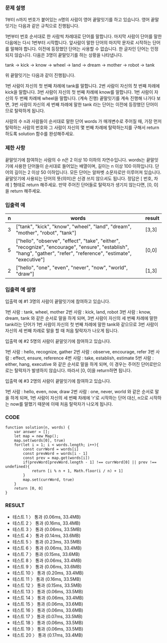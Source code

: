 ### 문제 설명

1부터 n까지 번호가 붙어있는 n명의 사람이 영어 끝말잇기를 하고 있습니다. 영어 끝말잇기는 다음과 같은 규칙으로 진행됩니다.

1번부터 번호 순서대로 한 사람씩 차례대로 단어를 말합니다.
마지막 사람이 단어를 말한 다음에는 다시 1번부터 시작합니다.
앞사람이 말한 단어의 마지막 문자로 시작하는 단어를 말해야 합니다.
이전에 등장했던 단어는 사용할 수 없습니다.
한 글자인 단어는 인정되지 않습니다.
다음은 3명이 끝말잇기를 하는 상황을 나타냅니다.

tank → kick → know → wheel → land → dream → mother → robot → tank

위 끝말잇기는 다음과 같이 진행됩니다.

1번 사람이 자신의 첫 번째 차례에 tank를 말합니다.
2번 사람이 자신의 첫 번째 차례에 kick을 말합니다.
3번 사람이 자신의 첫 번째 차례에 know를 말합니다.
1번 사람이 자신의 두 번째 차례에 wheel을 말합니다.
(계속 진행)
끝말잇기를 계속 진행해 나가다 보면, 3번 사람이 자신의 세 번째 차례에 말한 tank 라는 단어는 이전에 등장했던 단어이므로 탈락하게 됩니다.

사람의 수 n과 사람들이 순서대로 말한 단어 words 가 매개변수로 주어질 때, 가장 먼저 탈락하는 사람의 번호와 그 사람이 자신의 몇 번째 차례에 탈락하는지를 구해서 return 하도록 solution 함수를 완성해주세요.

### 제한 사항

끝말잇기에 참여하는 사람의 수 n은 2 이상 10 이하의 자연수입니다.
words는 끝말잇기에 사용한 단어들이 순서대로 들어있는 배열이며, 길이는 n 이상 100 이하입니다.
단어의 길이는 2 이상 50 이하입니다.
모든 단어는 알파벳 소문자로만 이루어져 있습니다.
끝말잇기에 사용되는 단어의 뜻(의미)은 신경 쓰지 않으셔도 됩니다.
정답은 [ 번호, 차례 ] 형태로 return 해주세요.
만약 주어진 단어들로 탈락자가 생기지 않는다면, [0, 0]을 return 해주세요.

### 입출력 예

| n   | words                                                                                                                                                              | result |
| --- | ------------------------------------------------------------------------------------------------------------------------------------------------------------------ | ------ |
| 3   | ["tank", "kick", "know", "wheel", "land", "dream", "mother", "robot", "tank"]                                                                                      | [3,3]  |
| 5   | ["hello", "observe", "effect", "take", "either", "recognize", "encourage", "ensure", "establish", "hang", "gather", "refer", "reference", "estimate", "executive"] | [0,0]  |
| 2   | ["hello", "one", "even", "never", "now", "world", "draw"]                                                                                                          | [1,3]  |

### 입출력 예 설명

입출력 예 #1
3명의 사람이 끝말잇기에 참여하고 있습니다.

1번 사람 : tank, wheel, mother
2번 사람 : kick, land, robot
3번 사람 : know, dream, tank
와 같은 순서로 말을 하게 되며, 3번 사람이 자신의 세 번째 차례에 말한 tank라는 단어가 1번 사람이 자신의 첫 번째 차례에 말한 tank와 같으므로 3번 사람이 자신의 세 번째 차례로 말을 할 때 처음 탈락자가 나오게 됩니다.

입출력 예 #2
5명의 사람이 끝말잇기에 참여하고 있습니다.

1번 사람 : hello, recognize, gather
2번 사람 : observe, encourage, refer
3번 사람 : effect, ensure, reference
4번 사람 : take, establish, estimate
5번 사람 : either, hang, executive
와 같은 순서로 말을 하게 되며, 이 경우는 주어진 단어로만으로는 탈락자가 발생하지 않습니다. 따라서 [0, 0]을 return하면 됩니다.

입출력 예 #3
2명의 사람이 끝말잇기에 참여하고 있습니다.

1번 사람 : hello, even, now, draw
2번 사람 : one, never, world
와 같은 순서로 말을 하게 되며, 1번 사람이 자신의 세 번째 차례에 'r'로 시작하는 단어 대신, n으로 시작하는 now를 말했기 때문에 이때 처음 탈락자가 나오게 됩니다.

### CODE

```
function solution(n, words) {
    var answer = [];
    let map = new Map();
    map.set(words[0], true)
    for(let i = 1; i < words.length; i++){
        const currWord = words[i]
        const prevWord = words[i - 1]
        const prev = map.get(words[i])
        if(prevWord[prevWord.length - 1] !== currWord[0] || prev !== undefined){
            return [i % n + 1, Math.floor(i / n) + 1]
        }
        map.set(currWord, true)
    }
    return [0, 0]
}
```

### RESULT

- 테스트 1 〉 통과 (0.06ms, 33.4MB)
- 테스트 2 〉 통과 (0.16ms, 33.4MB)
- 테스트 3 〉 통과 (0.06ms, 33.5MB)
- 테스트 4 〉 통과 (0.14ms, 33.6MB)
- 테스트 5 〉 통과 (0.23ms, 33.5MB)
- 테스트 6 〉 통과 (0.06ms, 33.4MB)
- 테스트 7 〉 통과 (0.15ms, 33.6MB)
- 테스트 8 〉 통과 (0.06ms, 33.4MB)
- 테스트 9 〉 통과 (0.06ms, 33.6MB)
- 테스트 10 〉 통과 (0.20ms, 33.4MB)
- 테스트 11 〉 통과 (0.16ms, 33.5MB)
- 테스트 12 〉 통과 (0.15ms, 33.5MB)
- 테스트 13 〉 통과 (0.06ms, 33.5MB)
- 테스트 14 〉 통과 (0.06ms, 33.4MB)
- 테스트 15 〉 통과 (0.06ms, 33.6MB)
- 테스트 16 〉 통과 (0.06ms, 33.6MB)
- 테스트 17 〉 통과 (0.07ms, 33.5MB)
- 테스트 18 〉 통과 (0.06ms, 33.5MB)
- 테스트 19 〉 통과 (0.06ms, 33.5MB)
- 테스트 20 〉 통과 (0.17ms, 33.4MB)
